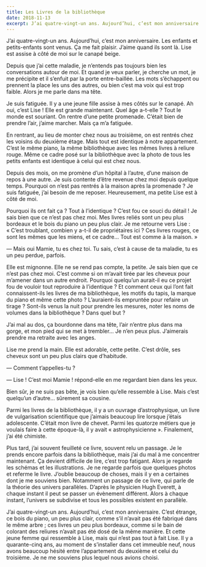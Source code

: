 ```yaml
---
title: Les Livres de la bibliothèque
date: 2018-11-13
excerpt: J’ai quatre-vingt-un ans. Aujourd’hui, c’est mon anniversaire. Les enfants et petits-enfants sont venus. Ça me fait plaisir.
---
```


J’ai quatre-vingt-un ans. Aujourd’hui, c’est mon anniversaire. Les enfants et petits-enfants sont venus. Ça me fait plaisir. J’aime quand ils sont là. Lise est assise à côté de moi sur le canapé beige.

Depuis que j’ai cette maladie, je n’entends pas toujours bien les conversations autour de moi. Et quand je veux parler, je cherche un mot, je me précipite et il s’enfuit par la porte entre-baillée. Les mots s’échappent ou prennent la place les uns des autres, ou bien c’est ma voix qui est trop faible. Alors je me parle dans ma tête.

Je suis fatiguée. Il y a une jeune fille assise à mes côtés sur le canapé. Ah oui, c’est Lise ! Elle est grande maintenant. Quel âge a-t-elle ? Tout le monde est souriant. On rentre d’une petite promenade. C’était bien de prendre l’air, j’aime marcher. Mais ça m’a fatiguée.

En rentrant, au lieu de monter chez nous au troisième, on est rentrés chez les voisins du deuxième étage. Mais tout est identique à notre appartement. C’est le même piano, la même bibliothèque avec les mêmes livres à reliure rouge. Même ce cadre posé sur la bibliothèque avec la photo de tous les petits enfants est identique à celui qui est chez nous.

Depuis des mois, on me promène d’un hôpital à l’autre, d’une maison de repos à une autre. Je suis contente d’être revenue chez moi depuis quelque temps. Pourquoi on n’est pas rentrés à la maison après la promenade ? Je suis fatiguée, j’ai besoin de me reposer. Heureusement, ma petite Lise est à côté de moi.

Pourquoi ils ont fait ça ? Tout à l’identique ? C’est fou ce souci du détail ! Je sais bien que ce n’est pas chez moi. Mes livres reliés sont un peu plus bordeaux et le bois du piano un peu plus clair. Je me retourne vers Lise : « C’est troublant, combien y a-t-il de propriétaires ici ? Ces livres rouges, ce sont les mêmes que les miens, et ce cadre… Tout est comme à la maison. »

— Mais oui Mamie, tu es chez toi. Tu sais, c’est à cause de ta maladie, tu es un peu perdue, parfois.

Elle est mignonne. Elle ne se rend pas compte, la petite. Je sais bien que ce n’est pas chez moi. C’est comme si on m’avait tirée par les cheveux pour m’amener dans un autre endroit. Pourquoi quelqu’un aurait-il eu ce projet fou de vouloir tout reproduire à l’identique ? Et comment ceux qui l’ont fait connaissent-ils les livres de ma bibliothèque, les motifs du tapis, la marque du piano et même cette photo ? L’auraient-ils empruntée pour refaire un tirage ? Sont-ils venus la nuit pour prendre les mesures, noter les noms de volumes dans la bibliothèque ? Dans quel but ?

J’ai mal au dos, ça bourdonne dans ma tête, l’air n’entre plus dans ma gorge, et mon pied qui se met à trembler… Je n’en peux plus. J’aimerais prendre ma retraite avec les anges.

Lise me prend la main. Elle est adorable, cette petite. C’est drôle, ses cheveux sont un peu plus clairs que d’habitude.

— Comment t’appelles-tu ?

— Lise ! C’est moi Mamie ! répond-elle en me regardant bien dans les yeux.

Bien sûr, je ne suis pas bête, je vois bien qu’elle ressemble à Lise. Mais c’est quelqu’un d’autre… sûrement sa cousine.

Parmi les livres de la bibliothèque, il y a un ouvrage d’astrophysique, un livre de vulgarisation scientifique que j’aimais beaucoup lire lorsque j’étais adolescente. C’était mon livre de chevet. Parmi les quatorze métiers que je voulais faire à cette époque-là, il y avait « astrophysicienne ». Finalement, j’ai été chimiste.

Plus tard, j’ai souvent feuilleté ce livre, souvent relu un passage. Je le prends encore parfois dans la bibliothèque, mais j’ai du mal à me concentrer maintenant. Ça devient difficile de lire, c’est trop fatigant. Alors je regarde les schémas et les illustrations. Je ne regarde parfois que quelques photos et referme le livre. J’oublie beaucoup de choses, mais il y en a certaines dont je me souviens bien. Notamment un passage de ce livre, qui parle de la théorie des univers parallèles. D’après le physicien Hugh Everett, à chaque instant il peut se passer un évènement différent. Alors à chaque instant, l’univers se subdivise et tous les possibles existent en parallèle.

J’ai quatre-vingt-un ans. Aujourd’hui, c’est mon anniversaire. C’est étrange, ce bois du piano, un peu plus clair, comme s’il n’avait pas été fabriqué dans le même arbre ; ces livres un peu plus bordeaux, comme si le bain de colorant des reliures n’avait pas été dosé de la même manière. Et cette jeune femme qui ressemble à Lise, mais qui n’est pas tout à fait Lise. Il y a quarante-cinq ans, au moment de s’installer dans cet immeuble neuf, nous avons beaucoup hésité entre l’appartement du deuxième et celui du troisième. Je ne me souviens plus lequel nous avions choisi.